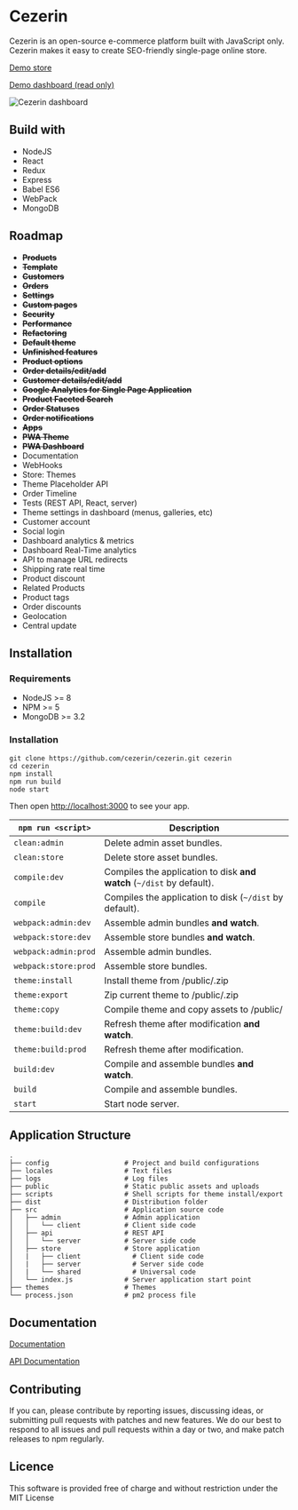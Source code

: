 # Cezerin

Cezerin is an open-source e-commerce platform built with JavaScript only. Cezerin makes it easy to create SEO-friendly single-page online store.

[Demo store](https://store.cezerin.com)

[Demo dashboard (read only)](https://store.cezerin.com/admin/login?token=eyJhbGciOiJIUzI1NiIsInR5cCI6IkpXVCJ9.eyJlbWFpbCI6InB1YmxpY0BjZXplcmluLmNvbSIsInNjb3BlcyI6WyJyZWFkOnNldHRpbmdzIiwicmVhZDpwYXltZW50X21ldGhvZHMiLCJyZWFkOnNoaXBwaW5nX21ldGhvZHMiLCJyZWFkOnNpdGVtYXAiLCJyZWFkOnRoZW1lcyIsInJlYWQ6b3JkZXJfc3RhdHVzZXMiLCJyZWFkOnBhZ2VzIiwicmVhZDpjdXN0b21lcl9ncm91cHMiLCJyZWFkOmN1c3RvbWVycyIsInJlYWQ6b3JkZXJzIiwicmVhZDpwcm9kdWN0X2NhdGVnb3JpZXMiLCJyZWFkOnByb2R1Y3RzIiwiZGFzaGJvYXJkIl0sImp0aSI6IjU5MzkyZjRkMWMwYTQzMDEyMDE2YmEyNSIsImlhdCI6MTQ5NjkxOTg4NSwiZXhwIjoxNTEyNDcxODg1fQ._x3vJ9NoBL1zdNwFvTRFvAQv3HbwCeW53yt14hRm99U)

![Cezerin dashboard](https://cezerin.com/assets/images/cezerin-dashboard.png)


## Build with

* NodeJS
* React
* Redux
* Express
* Babel ES6
* WebPack
* MongoDB


## Roadmap

* ~~**Products**~~
* ~~**Template**~~
* ~~**Customers**~~
* ~~**Orders**~~
* ~~**Settings**~~
* ~~**Custom pages**~~
* ~~**Security**~~
* ~~**Performance**~~
* ~~**Refactoring**~~
* ~~**Default theme**~~
* ~~**Unfinished features**~~
* ~~**Product options**~~
* ~~**Order details/edit/add**~~
* ~~**Customer details/edit/add**~~
* ~~**Google Analytics for Single Page Application**~~
* ~~**Product Faceted Search**~~
* ~~**Order Statuses**~~
* ~~**Order notifications**~~
* ~~**Apps**~~
* ~~**PWA Theme**~~
* ~~**PWA Dashboard**~~
* Documentation
* WebHooks
* Store: Themes
* Theme Placeholder API
* Order Timeline
* Tests (REST API, React, server)
* Theme settings in dashboard (menus, galleries, etc)
* Customer account
* Social login
* Dashboard analytics & metrics
* Dashboard Real-Time analytics
* API to manage URL redirects
* Shipping rate real time
* Product discount
* Related Products
* Product tags
* Order discounts
* Geolocation
* Central update


## Installation

### Requirements
* NodeJS >= 8
* NPM >= 5
* MongoDB >= 3.2


### Installation

```shell
git clone https://github.com/cezerin/cezerin.git cezerin
cd cezerin
npm install
npm run build
node start
```

Then open <http://localhost:3000> to see your app.



|`npm run <script>`|Description|
|------------------|-----------|
|`clean:admin`|Delete admin asset bundles.|
|`clean:store`|Delete store asset bundles.|
|`compile:dev`|Compiles the application to disk **and watch** (`~/dist` by default).|
|`compile`|Compiles the application to disk (`~/dist` by default).|
|`webpack:admin:dev`|Assemble admin bundles **and watch**.|
|`webpack:store:dev`|Assemble store bundles **and watch**.|
|`webpack:admin:prod`|Assemble admin bundles.|
|`webpack:store:prod`|Assemble store bundles.|
|`theme:install`|Install theme from /public/<file>.zip|
|`theme:export`|Zip current theme to /public/<file>.zip|
|`theme:copy`|Compile theme and copy assets to /public/|
|`theme:build:dev`|Refresh theme after modification **and watch**.|
|`theme:build:prod`|Refresh theme after modification.|
|`build:dev`|Compile and assemble bundles **and watch**.|
|`build`|Compile and assemble bundles.|
|`start`|Start node server.|


## Application Structure


```
.
├── config                   # Project and build configurations
├── locales                  # Text files
├── logs                     # Log files
├── public                   # Static public assets and uploads
├── scripts                  # Shell scripts for theme install/export
├── dist                     # Distribution folder
├── src                      # Application source code
│   ├── admin                # Admin application
│   │   └── client           # Client side code
│   ├── api                  # REST API
│   │   └── server           # Server side code
│   ├── store                # Store application
│   |   ├── client             # Client side code
│   |   ├── server             # Server side code
│   |   └── shared             # Universal code
│   └── index.js             # Server application start point
├── themes                   # Themes
└── process.json             # pm2 process file
```


## Documentation

[Documentation](https://github.com/cezerin/cezerin/wiki)

[API Documentation](https://apidocs.cezerin.com)


## Contributing

If you can, please contribute by reporting issues, discussing ideas, or submitting pull requests with patches and new features. We do our best to respond to all issues and pull requests within a day or two, and make patch releases to npm regularly.


## Licence

This software is provided free of charge and without restriction under the MIT License
